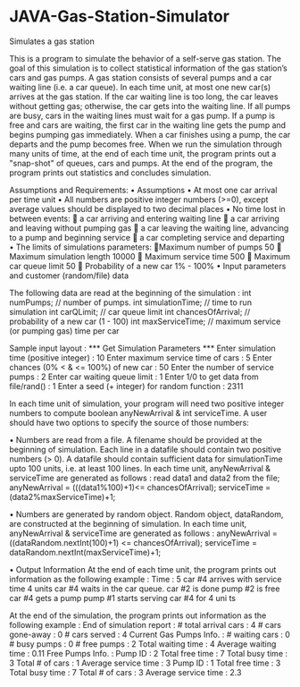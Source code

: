 # JAVA-Gas-Station-Simulator
Simulates a gas station

This is a program to simulate the behavior of a self-serve gas station. 
The goal of this simulation is to collect statistical information of the gas station’s cars and gas pumps. 
A gas station consists of several pumps and a car waiting line (i.e. a car queue). 
In each time unit, at most one new car(s) arrives at the gas station. 
If the car waiting line is too long, the car leaves without getting gas; otherwise,
the car gets into the waiting line. 
If all pumps are busy, cars in the waiting lines must wait for a gas pump. 
If a pump is free and cars are waiting, the first car in the waiting line gets the pump and begins
pumping gas immediately. 
When a car finishes using a pump, the car departs and the pump becomes free. 
When we run the simulation through many units of time, at the end of each time unit, the program prints out a "snap-shot" 
of queues, cars and pumps. At the end of the program, the program prints out statistics and concludes simulation.

Assumptions and Requirements:
• Assumptions
• At most one car arrival per time unit
• All numbers are positive integer numbers (>=0), except average values should be displayed to
two decimal places
• No time lost in between events:
         a car arriving and entering waiting line
         a car arriving and leaving without pumping gas
         a car leaving the waiting line, advancing to a pump and beginning service
         a car completing service and departing
• The limits of simulations parameters:
         Maximum number of pumps 50
         Maximum simulation length 10000
         Maximum service time 500
         Maximum car queue limit 50
         Probability of a new car 1% - 100%
• Input parameters and customer (random/file) data

The following data are read at the beginning of the simulation :
        int numPumps; // number of pumps.
        int simulationTime; // time to run simulation
        int carQLimit; // car queue limit
        int chancesOfArrival; // probability of a new car (1 - 100)
        int maxServiceTime; // maximum service (or pumping gas) time per car


Sample input layout :
         *** Get Simulation Parameters ***
        Enter simulation time (positive integer) : 10
        Enter maximum service time of cars : 5
        Enter chances (0% < & <= 100%) of new car : 50
        Enter the number of service pumps : 2
        Enter car waiting queue limit : 1
        Enter 1/0 to get data from file/rand() : 1
        Enter a seed (+ integer) for random function : 2311

In each time unit of simulation, your program will need two positive integer numbers to compute
boolean anyNewArrival & int serviceTime. A user should have two options to specify the source of
those numbers:

• Numbers are read from a file. A filename should be provided at the beginning of simulation.
Each line in a datafile should contain two positive numbers (> 0). A datafile should contain
sufficient data for simulationTime upto 100 units, i.e. at least 100 lines. In each time unit,
anyNewArrival & serviceTime are generated as follows :
        read data1 and data2 from the file;
        anyNewArrival = (((data1%100)+1)<= chancesOfArrival);
        serviceTime = (data2%maxServiceTime)+1;

• Numbers are generated by random object. Random object, dataRandom, are
constructed at the beginning of simulation. In each time unit, anyNewArrival & serviceTime
are generated as follows :
        anyNewArrival = ((dataRandom.nextInt(100)+1) <= chancesOfArrival);
        serviceTime = dataRandom.nextInt(maxServiceTime)+1;

• Output Information
At the end of each time unit, the program prints out information as the following example :
      Time : 5
       car #4 arrives with service time 4 units
       car #4 waits in the car queue.
       car #2 is done
       pump #2 is free
       car #4 gets a pump
       pump #1 starts serving car #4 for 4 uni  ts 

At the end of the simulation, the program prints out information as the following example :
        End of simulation report :
         # total arrival cars : 4
         # cars gone-away : 0
         # cars served : 4
         Current Gas Pumps Info. :
         # waiting cars : 0
         # busy pumps : 0
         # free pumps : 2
         Total waiting time : 4
         Average waiting time : 0.11
         Free Pumps Info. :
         Pump ID : 2
         Total free time : 7
         Total busy time : 3
         Total # of cars : 1
         Average service time : 3
         Pump ID : 1
         Total free time : 3
         Total busy time : 7
         Total # of cars : 3
         Average service time : 2.3 
         
     

